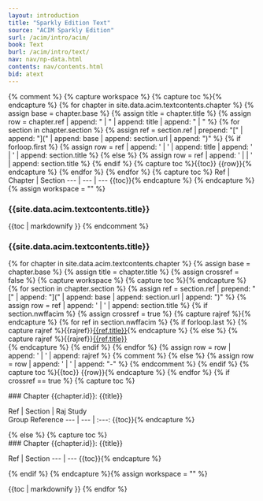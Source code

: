 ```yaml
---
layout: introduction
title: "Sparkly Edition Text"
source: "ACIM Sparkly Edition"
surl: /acim/intro/acim/
book: Text
burl: /acim/intro/text/
nav: nav/np-data.html
contents: nav/contents.html
bid: atext
---
```


{% comment %}
{% capture workspace %}
  {% capture toc %}{% endcapture %}
  {% for chapter in site.data.acim.textcontents.chapter %}
    {% assign base = chapter.base %}
    {% assign title = chapter.title %}
    {% assign row = chapter.ref | append: " | " | append: title | append: " | " %}
    {% for section in chapter.section %}
      {% assign ref = section.ref | prepend: "[" | append: "](" | append: base | append: section.url | append: ")" %}
      {% if forloop.first %} 
        {% assign row = ref | append: ' | ' | append: title |
        append: ' | ' | append: section.title %}
      {% else %}
        {% assign row = ref | append: ' |  | ' | append: section.title %}
      {% endif %}
{% capture toc %}{{toc}}
{{row}}{% endcapture %}
    {% endfor %}
  {% endfor %}
  {% capture toc %}
Ref | Chapter | Section
--- | --- | --- {{toc}}{% endcapture %}
{% endcapture %}{% assign workspace = "" %}

### {{site.data.acim.textcontents.title}}

{{toc | markdownify }}
{% endcomment %}

### {{site.data.acim.textcontents.title}}

{% for chapter in site.data.acim.textcontents.chapter %}
  {% assign base = chapter.base %}
  {% assign title = chapter.title %}
  {% assign crossref = false %}
{% capture workspace %}
  {% capture toc %}{% endcapture %}
  {% for section in chapter.section %}
    {% assign ref = section.ref | prepend: "[" | append: "](" | append: base | append: section.url | append: ")" %}
    {% assign row = ref | append: ' | ' | append: section.title %}
    {% if section.nwffacim %}
      {% assign crossref = true %}
      {% capture rajref %}{% endcapture %}
      {% for ref in section.nwffacim %}
        {% if forloop.last %}
{% capture rajref %}{{rajref}}[{{ref.title}}]({{ref.url}}){% endcapture %}
        {% else %}
{% capture rajref %}{{rajref}}[{{ref.title}}]({{ref.url}})<br/>{% endcapture %}
        {% endif %}
      {% endfor %}
      {% assign row = row | append: ' | ' | append: rajref %}
      {% comment %}
    {% else %}
      {% assign row = row | append: ' | ' | append: "-" %}
      {% endcomment %}
    {% endif %}
{% capture toc %}{{toc}}
{{row}}{% endcapture %}
  {% endfor %}
  {% if crossref == true %}
  {% capture toc %}
<div id="{{chapter.ref}}" markdown="1" class="acim-toc">
### <i class="fa fa-search"></i> Chapter {{chapter.id}}: {{title}}

Ref | Section | Raj Study<br/>Group Reference
--- | --- | :---: {{toc}}{% endcapture %}
</div>
{% else %}
  {% capture toc %}
<div id="{{chapter.ref}}" markdown="1" class="acim-toc">
### <i class="fa fa-search"></i> Chapter {{chapter.id}}: {{title}}

Ref | Section
--- | --- {{toc}}{% endcapture %}
</div>
{% endif %}
{% endcapture %}{% assign workspace = "" %}

{{toc | markdownify }}
{% endfor %}




